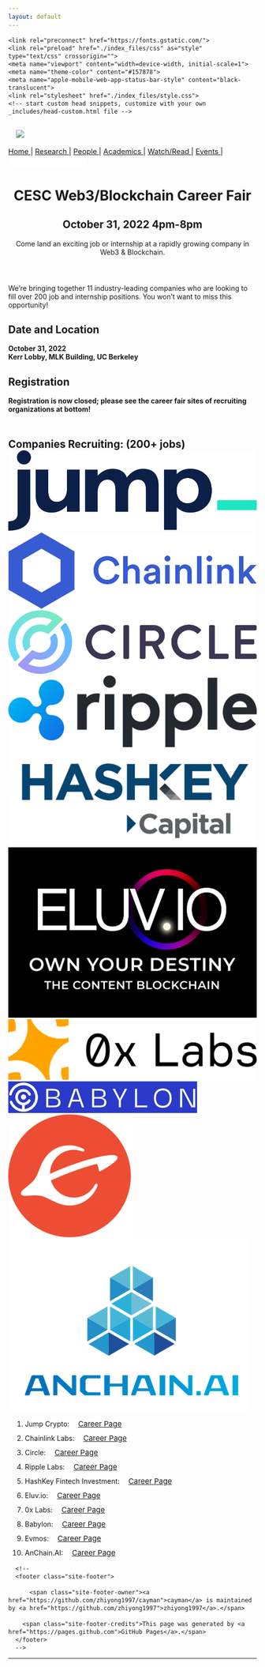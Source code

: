 ```yaml
---
layout: default
---
```



<!-- saved from url=(0037)https://zhiyong1997.github.io/cayman/ -->
<html lang="en-US"><head><meta http-equiv="Content-Type" content="text/html; charset=UTF-8">
    

<!-- Begin Jekyll SEO tag v2.8.0 -->
<title>CESC Career Fair | October 31, 2022</title>
<meta name="generator" content="Jekyll v3.9.2">
<meta property="og:title" content="CESC Career Fair">
<meta property="og:locale" content="en_US">
<meta name="description" content="October 31, 2022">
<meta property="og:description" content="October 31, 2022">
<link rel="canonical" href="https://zhiyong1997.github.io/cayman/">
<meta property="og:url" content="https://zhiyong1997.github.io/cayman/">
<meta property="og:site_name" content="CESC Career Fair">
<meta property="og:type" content="website">
<meta name="twitter:card" content="summary">
<meta property="twitter:title" content="CESC Career Fair">
<script type="application/ld+json">
{"@context":"https://schema.org","@type":"WebSite","description":"October 31, 2022","headline":"CESC Career Fair","name":"CESC Career Fair","url":"https://zhiyong1997.github.io/cayman/"}</script>
<!-- End Jekyll SEO tag -->

    <link rel="preconnect" href="https://fonts.gstatic.com/">
    <link rel="preload" href="./index_files/css" as="style" type="text/css" crossorigin="">
    <meta name="viewport" content="width=device-width, initial-scale=1">
    <meta name="theme-color" content="#157878">
    <meta name="apple-mobile-web-app-status-bar-style" content="black-translucent">
    <link rel="stylesheet" href="./index_files/style.css">
    <!-- start custom head snippets, customize with your own _includes/head-custom.html file -->

<!-- Setup Google Analytics -->



<!-- You can set your favicon here -->
<!-- link rel="shortcut icon" type="image/x-icon" href="/cayman/favicon.ico" -->

<!-- end custom head snippets -->

  <script charset="utf-8" src="./index_files/button.d2f864f87f544dc0c11d7d712a191c1f.js.download"></script></head>
  <body data-new-gr-c-s-check-loaded="14.1084.0" data-gr-ext-installed=""><!-- <div style="height: 50px; width: 100%; background-color: #003262; position:absolute;">
    <div class="constraint" style="color: white; font-size: 2rem;">
        <a href="https://berkeley.edu/" style="text-decoration: none;">
            <img src="/assets/images/ucbseal_139_540.png" style="height: 40px; margin: 5px; margin-right: 0;">
            <img src="/assets/images/Berkeley_wordmark_white_no_uc.png" style="height: 40px; margin-left: -10px;">
        </a>
    </div>
</div> -->
<div class="constraint">
    <div id="header">
        <div id="logo-container" style="padding: 1rem;">
            <a href="https://rdi.berkeley.edu/">
                <img src="/assets/images/Berkeley Center for RDI Logo.png" id="logo">
            </a>
        </div>
        <div id="nav-container">
            <div id="nav-links" style="font-size: 11pt; vertical-align: middle;">
                <a href="https://rdi.berkeley.edu/" class="nav-url">
                    Home
                </a>
                <span class="seperator">|</span>
                <a href="https://rdi.berkeley.edu/research" class="nav-url">
                    Research
                </a>
                <span class="seperator">|</span>
                <a href="https://rdi.berkeley.edu/people" class="nav-url">
                    People
                </a>
                <span class="seperator">|</span>
                <a href="https://rdi.berkeley.edu/academics" class="nav-url">
                    Academics
                </a>
                <span class="seperator">|</span>
                <a href="https://rdi.berkeley.edu/watchandread" class="nav-url">
                    Watch/Read
                </a>
                <span class="seperator">|</span>
                <!-- <a href="https://rdi.berkeley.edu/pressKit" class="nav-url">
                    Press Kit
                <span class="seperator">|</span> -->
                <a href="https://rdi.berkeley.edu/events" class="nav-url">
                    Events
                </a>
                <span class="seperator">|</span>
                <!--                 
                <a href="/internships" class="nav-url">
                    Internships
                </a>
                <span class="seperator">|</span>
                -->
                <iframe id="twitter-widget-0" scrolling="no" frameborder="0" allowtransparency="true" allowfullscreen="true" class="twitter-follow-button twitter-follow-button-rendered" style="position: static; visibility: visible; width: 159px; height: 20px;" title="Twitter Follow Button" src="./index_files/follow_button.7dae38096d06923d683a2a807172322a.en.html" data-screen-name="BerkeleyRDI"></iframe><script async="" src="./index_files/widgets.js.download" charset="utf-8"></script>
            </div>
        </div>
    </div>
</div>

<header class="page-header" role="banner">
  <h1 class="project-name">CESC Web3/Blockchain Career Fair</h1>
  <h2 class="project-tagline">October 31, 2022 4pm-8pm</h2>
  <p>Come land an exciting job or internship at a rapidly growing company in Web3 & Blockchain. </p>
</header>

<main id="content" class="main-content" role="main">
  <p>We’re bringing together 11 industry-leading companies who are looking to fill over 200 job and internship positions. You won’t want to miss this opportunity! </p>
<!-- <p><sub> We’re bringing together 11 industry-leading companies who are looking to fill over 200 job and internship positions. You won’t want to miss this opportunity! </sub></p> -->

<h2 id="date-and-location">Date and Location</h2>
<p><strong>October 31, 2022</strong><br>
<strong>Kerr Lobby, MLK Building, UC Berkeley</strong></p>

<h2 id="registration">Registration</h2>

<p><strong>Registration is now closed; please see the career fair sites of recruiting organizations at bottom!</strong></p>


<h2 id="companies-recruiting" style="margin-top:50px; margin-bottom:0;">Companies Recruiting:  (200+ jobs)</h2>
<div class="affiliated-container">
  <div class="affiliated-images-container">
    <div class="affiliated-item">
      <a href="https://jumpcrypto.com" style="margin: 0; padding: 0;">
        <img class="affiliated" src="/assets/images/jump_logo.png" alt="Jump Crypto" />
      </a>
    </div>
    <div class="affiliated-item">
      <a href="https://chainlinklabs.com/" style="margin: 0; padding: 0;">
        <img class="affiliated" src="/assets/images/chainlink_logo.png" alt="Chainlink" />
      </a>
    </div>
    <div class="affiliated-item">
      <a href="https://www.circle.com/en/" style="margin: 0; padding: 0;">
        <img class="affiliated" src="/assets/images/circle_logo.png" alt="Circle" />
      </a>
    </div>
  </div>
  <div class="affiliated-images-container">
    <div class="affiliated-item">
      <a href="https://www.ripple.com" style="margin: 0; padding: 0;">
        <img class="affiliated" src="/assets/images/ripple_logo.png" alt="Ripple" />
      </a>
    </div>
    <div class="affiliated-item">
      <a href="https://capital.hashkey.com" style="margin: 0; padding: 0;">
        <img class="affiliated" src="/assets/images/hashkey_logo.png" alt="HashKey" />
      </a>
    </div>
    <div class="affiliated-item">
      <a href="https://live.eluv.io/" style="margin: 0; padding: 0;">
        <img class="affiliated" src="/assets/images/eluvio_logo.png" alt="Eluv.io" />
      </a>
    </div>
  </div>
  <div class="affiliated-images-container">
    <div class="affiliated-item">
      <a href="https://www.0x.org/" style="margin: 0; padding: 0;">
        <img class="affiliated" src="/assets/images/0xlabs_logo.png" alt="0x Labs" />
      </a>
    </div>
    <div class="affiliated-item">
      <a href="https://babylonchain.io/" style="margin: 0; padding: 0;">
        <img class="affiliated" src="/assets/images/babylon_logo.png" alt="Babylon Chain" />
      </a>
    </div>
    <div class="affiliated-item">
      <a href="https://evmos.org/" style="margin: 0; padding: 0;">
        <img class="affiliated" src="/assets/images/evmos_logo.png" alt="Evmos" />
      </a>
    </div>
    <div class="affiliated-item">
      <a href="https://www.anchain.ai" style="margin: 0; padding: 0;">
        <img class="affiliated" src="/assets/images/anchain_logo.png" alt="Anchain.AI" />
      </a>
    </div>
  </div>
</div>

<p><ol>
<li style="margin: 10px">Jump Crypto: &emsp;<a href="https://jumpcrypto.com/careers/" style="font-size:15px">Career Page</a> </li>
<li style="margin: 10px">Chainlink Labs: &emsp;<a href="https://chainlinklabs.com/jobs" style="font-size:15px">Career Page</a> </li>
<li style="margin: 10px">Circle: &emsp;<a href="https://www.circle.com/en/careers" style="font-size:15px">Career Page</a> </li>
<li style="margin: 10px">Ripple Labs: &emsp;<a href="https://ripple.com/careers/all-jobs/" style="font-size:15px">Career Page</a> </li>
<li style="margin: 10px">HashKey Fintech Investment: &emsp;<a href="https://www.hashkey.com/en/open-position" style="font-size:15px">Career Page</a> </li>
<li style="margin: 10px">Eluv.io: &emsp;<a href="https://eluvio.co/careers/" style="font-size:15px">Career Page</a> </li>
<li style="margin: 10px">0x Labs: &emsp;<a href="https://boards.greenhouse.io/0x" style="font-size:15px">Career Page</a> </li>
<li style="margin: 10px">Babylon: &emsp;<a href="https://babylonchain.io/career" style="font-size:15px">Career Page</a> </li>
<li style="margin: 10px">Evmos: &emsp;<a href="https://boards.eu.greenhouse.io/evmos" style="font-size:15px">Career Page</a> </li>
<li style="margin: 10px">AnChain.AI: &emsp;<a href="https://www.linkedin.com/company/anchainai/jobs/" style="font-size:15px">Career Page</a> </li>
</ol></p>

      
      <!--
      <footer class="site-footer">
        
          <span class="site-footer-owner"><a href="https://github.com/zhiyong1997/cayman">cayman</a> is maintained by <a href="https://github.com/zhiyong1997">zhiyong1997</a>.</span>
        
        <span class="site-footer-credits">This page was generated by <a href="https://pages.github.com">GitHub Pages</a>.</span>
      </footer>
      -->
</main>
  

<iframe scrolling="no" frameborder="0" allowtransparency="true" src="./index_files/widget_iframe.7dae38096d06923d683a2a807172322a.html" title="Twitter settings iframe" style="display: none;"></iframe><iframe id="rufous-sandbox" scrolling="no" frameborder="0" allowtransparency="true" allowfullscreen="true" style="position: absolute; visibility: hidden; display: none; width: 0px; height: 0px; padding: 0px; border: none;" title="Twitter analytics iframe" src="./index_files/saved_resource.html"></iframe></body><grammarly-desktop-integration data-grammarly-shadow-root="true"></grammarly-desktop-integration></html>

---
